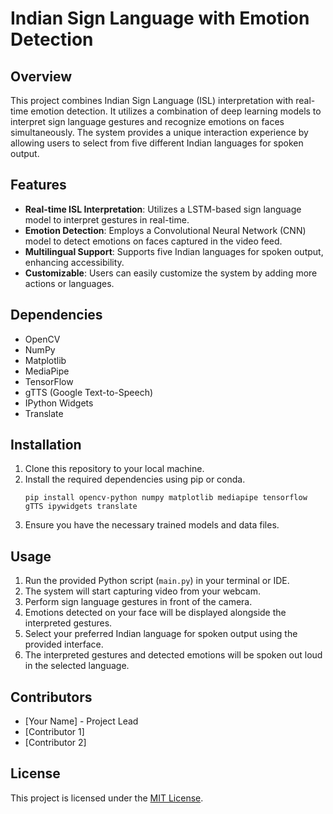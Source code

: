 # Indian Sign Language with Emotion Detection

## Overview
This project combines Indian Sign Language (ISL) interpretation with real-time emotion detection. It utilizes a combination of deep learning models to interpret sign language gestures and recognize emotions on faces simultaneously. The system provides a unique interaction experience by allowing users to select from five different Indian languages for spoken output.

## Features
- **Real-time ISL Interpretation**: Utilizes a LSTM-based sign language model to interpret gestures in real-time.
- **Emotion Detection**: Employs a Convolutional Neural Network (CNN) model to detect emotions on faces captured in the video feed.
- **Multilingual Support**: Supports five Indian languages for spoken output, enhancing accessibility.
- **Customizable**: Users can easily customize the system by adding more actions or languages.

## Dependencies
- OpenCV
- NumPy
- Matplotlib
- MediaPipe
- TensorFlow
- gTTS (Google Text-to-Speech)
- IPython Widgets
- Translate

## Installation
1. Clone this repository to your local machine.
2. Install the required dependencies using pip or conda.
    ```
    pip install opencv-python numpy matplotlib mediapipe tensorflow gTTS ipywidgets translate
    ```
3. Ensure you have the necessary trained models and data files.

## Usage
1. Run the provided Python script (`main.py`) in your terminal or IDE.
2. The system will start capturing video from your webcam.
3. Perform sign language gestures in front of the camera.
4. Emotions detected on your face will be displayed alongside the interpreted gestures.
5. Select your preferred Indian language for spoken output using the provided interface.
6. The interpreted gestures and detected emotions will be spoken out loud in the selected language.

## Contributors
- [Your Name] - Project Lead
- [Contributor 1]
- [Contributor 2]

## License
This project is licensed under the [MIT License](LICENSE).
